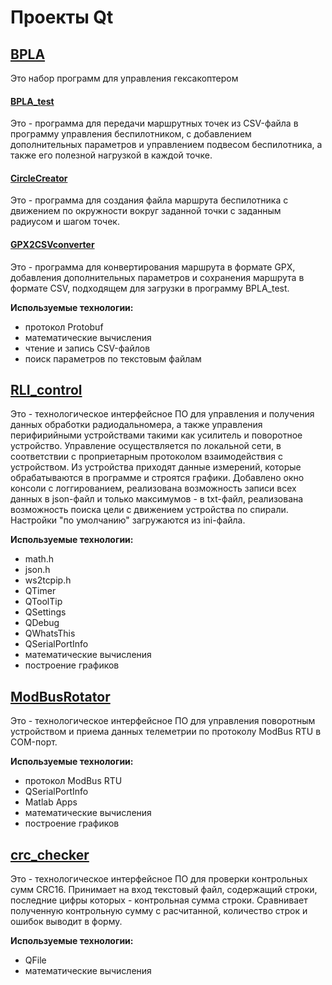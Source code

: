 # Проекты Qt
## [BPLA](https://github.com/headsoft-mikhail/portfolio/tree/master/Qt/BPLA)
Это набор программ для управления гексакоптером
#### [BPLA_test](https://github.com/headsoft-mikhail/portfolio/tree/master/Qt/BPLA/BPLA_test_1.15)
Это - программа для передачи маршрутных точек из CSV-файла в программу управления беспилотником, с добавлением дополнительных параметров и управлением подвесом беспилотника, а также его полезной нагрузкой в каждой точке.
#### [CircleCreator](https://github.com/headsoft-mikhail/portfolio/tree/master/Qt/BPLA/CircleCreator)
Это - программа для создания файла маршрута беспилотника с движением по окружности вокруг заданной точки с заданным радиусом и шагом точек.
#### [GPX2CSVconverter](https://github.com/headsoft-mikhail/portfolio/tree/master/Qt/BPLA/GPX2CSVconverter)
Это - программа для конвертирования маршрута в формате GPX, добавления дополнительных параметров и сохранения маршрута в формате CSV, подходящем для загрузки в программу BPLA_test.

**Используемые технологии:** 
- протокол Protobuf
- математические вычисления
- чтение и запись CSV-файлов
- поиск параметров по текстовым файлам
  
## [RLI_control](https://github.com/headsoft-mikhail/portfolio/tree/master/Qt/RLI_control)
Это - технологическое интерфейсное ПО для управления и получения данных обработки радиодальномера, а также управления перифирийными устройствами такими как усилитель и поворотное устройство.
Управление осуществляется по локальной сети, в соответствии с проприетарным протоколом взаимодействия с устройством. Из устройства приходят данные измерений, которые обрабатываются в программе и строятся графики. Добавлено окно консоли с логгированием, реализована возможность записи всех данных в json-файл и только максимумов - в txt-файл, реализована возможность поиска цели с движением устройства по спирали. Настройки "по умолчанию" загружаются из ini-файла.

**Используемые технологии:** 
- math.h
- json.h
- ws2tcpip.h
- QTimer
- QToolTip
- QSettings
- QDebug
- QWhatsThis
- QSerialPortInfo
- математические вычисления
- построение графиков

## [ModBusRotator](https://github.com/headsoft-mikhail/portfolio/tree/master/Qt/ModBusRotator) 
Это - технологическое интерфейсное ПО для управления поворотным устройством и приема данных телеметрии по протоколу ModBus RTU в COM-порт.

**Используемые технологии:** 
- протокол ModBus RTU
- QSerialPortInfo
- Matlab Apps
- математические вычисления
- построение графиков

## [crc_checker](https://github.com/headsoft-mikhail/portfolio/tree/master/Qt/crc_checker)
Это - технологическое интерфейсное ПО для проверки контрольных сумм CRC16. Принимает на вход текстовый файл, содержащий строки, последние цифры которых - контрольная сумма строки. Сравнивает полученную контрольную сумму с расчитанной, количество строк и ошибок выводит в форму.  

**Используемые технологии:** 
- QFile
- математические вычисления
  


